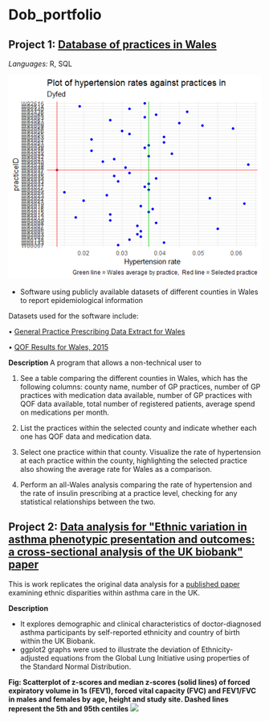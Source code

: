 # Dob_portfolio

## Project 1: [Database of practices in Wales](https://github.com/DobgimaM/Wales-database)
*Languages:* R, SQL

![](https://github.com/DobgimaM/Road-accidents-in-Bradford/blob/main/Hypertension%20rate%20in%20a%20selected%20practice%20in%20Dyfed.png)
- Software using publicly available datasets of different counties in Wales to report epidemiological information 

Datasets used for the software include:

• [General Practice Prescribing Data Extract for Wales](http://www.primarycareservices.wales.nhs.uk/general-practice-prescribing-dataextrac)
 
• [QOF Results for Wales, 2015](https://www.gpcontract.co.uk/browse/WAL/15)

**Description**
A program that allows a non-technical user to

1. See a table comparing the different counties in Wales, which has the following
columns: county name, number of GP practices, number of GP practices with medication data
available, number of GP practices with QOF data available, total number of registered patients,
average spend on medications per month.

2. List the practices within the selected county and indicate whether each
one has QOF data and medication data.

3. Select one practice within that county. Visualize the rate of hypertension at
each practice within the county, highlighting the selected practice also showing the average rate
for Wales as a comparison.

4. Perform an all-Wales analysis comparing the rate of hypertension and the rate of insulin
prescribing at a practice level, checking for any statistical relationships between the two.






## Project 2: [Data analysis for "Ethnic variation in asthma phenotypic presentation and outcomes: a cross-sectional analysis of the UK biobank" paper](https://github.com/DobgimaM/Data-analysis-for-respiratory-health-data)

This is work replicates the original data analysis for a [published paper](https://thorax.bmj.com/content/early/2023/12/07/thorax-2023-221101) examining ethnic disparities within asthma care in the UK.

**Description**
- It explores demographic and clinical characteristics of doctor-diagnosed asthma participants by self-reported ethnicity and country of birth within the UK Biobank.
- ggplot2 graphs were used to illustrate the deviation of Ethnicity-adjusted equations from the Global Lung Initiative using properties of the Standard Normal Distribution.



**Fig: Scatterplot of z-scores and median z-scores (solid lines) of forced expiratory volume in 1s (FEV1), forced vital capacity (FVC) and FEV1/FVC in males and females by age, height and study site. Dashed lines represent the 5th and 95th centiles**
![](https://github.com/DobgimaM/Dob_portfolio/blob/main/Scatter%20plots.png)
